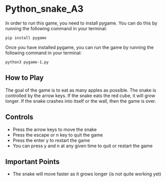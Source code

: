 # Python_snake_A3

In order to run this game, you need to install pygame. You can do this by running the following command in your terminal:

`pip install pygame`

Once you have installed pygame, you can run the game by running the following command in your terminal:

`python3 pygame-1.py`

## How to Play

The goal of the game is to eat as many apples as possible. The snake is controlled by the arrow keys. If the snake eats the red cube, it will grow longer. If the snake crashes into itself or the wall, then the game is over.

## Controls

-   Press the arrow keys to move the snake
-   Press the escape or n key to quit the game
-   Press the enter y to restart the game
-   You can press y and n at any given time to quit or restart the game

## Important Points

-   The snake will move faster as it grows longer (is not quite working yet)
